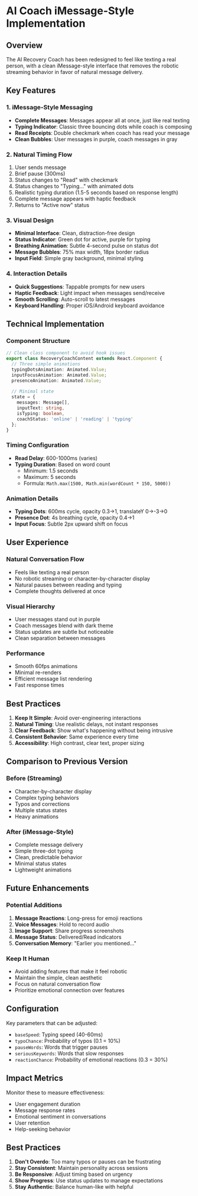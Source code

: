 # AI Coach iMessage-Style Implementation

## Overview
The AI Recovery Coach has been redesigned to feel like texting a real person, with a clean iMessage-style interface that removes the robotic streaming behavior in favor of natural message delivery.

## Key Features

### 1. iMessage-Style Messaging
- **Complete Messages**: Messages appear all at once, just like real texting
- **Typing Indicator**: Classic three bouncing dots while coach is composing
- **Read Receipts**: Double checkmark when coach has read your message
- **Clean Bubbles**: User messages in purple, coach messages in gray

### 2. Natural Timing Flow
1. User sends message
2. Brief pause (300ms)
3. Status changes to "Read" with checkmark
4. Status changes to "Typing..." with animated dots
5. Realistic typing duration (1.5-5 seconds based on response length)
6. Complete message appears with haptic feedback
7. Returns to "Active now" status

### 3. Visual Design
- **Minimal Interface**: Clean, distraction-free design
- **Status Indicator**: Green dot for active, purple for typing
- **Breathing Animation**: Subtle 4-second pulse on status dot
- **Message Bubbles**: 75% max width, 18px border radius
- **Input Field**: Simple gray background, minimal styling

### 4. Interaction Details
- **Quick Suggestions**: Tappable prompts for new users
- **Haptic Feedback**: Light impact when messages send/receive
- **Smooth Scrolling**: Auto-scroll to latest messages
- **Keyboard Handling**: Proper iOS/Android keyboard avoidance

## Technical Implementation

### Component Structure
```typescript
// Clean class component to avoid hook issues
export class RecoveryCoachContent extends React.Component {
  // Three simple animations
  typingDotsAnimation: Animated.Value;
  inputFocusAnimation: Animated.Value;
  presenceAnimation: Animated.Value;
  
  // Minimal state
  state = {
    messages: Message[],
    inputText: string,
    isTyping: boolean,
    coachStatus: 'online' | 'reading' | 'typing'
  };
}
```

### Timing Configuration
- **Read Delay**: 600-1000ms (varies)
- **Typing Duration**: Based on word count
  - Minimum: 1.5 seconds
  - Maximum: 5 seconds
  - Formula: `Math.max(1500, Math.min(wordCount * 150, 5000))`

### Animation Details
- **Typing Dots**: 600ms cycle, opacity 0.3→1, translateY 0→-3→0
- **Presence Dot**: 4s breathing cycle, opacity 0.4→1
- **Input Focus**: Subtle 2px upward shift on focus

## User Experience

### Natural Conversation Flow
- Feels like texting a real person
- No robotic streaming or character-by-character display
- Natural pauses between reading and typing
- Complete thoughts delivered at once

### Visual Hierarchy
- User messages stand out in purple
- Coach messages blend with dark theme
- Status updates are subtle but noticeable
- Clean separation between messages

### Performance
- Smooth 60fps animations
- Minimal re-renders
- Efficient message list rendering
- Fast response times

## Best Practices

1. **Keep It Simple**: Avoid over-engineering interactions
2. **Natural Timing**: Use realistic delays, not instant responses
3. **Clear Feedback**: Show what's happening without being intrusive
4. **Consistent Behavior**: Same experience every time
5. **Accessibility**: High contrast, clear text, proper sizing

## Comparison to Previous Version

### Before (Streaming)
- Character-by-character display
- Complex typing behaviors
- Typos and corrections
- Multiple status states
- Heavy animations

### After (iMessage-Style)
- Complete message delivery
- Simple three-dot typing
- Clean, predictable behavior
- Minimal status states
- Lightweight animations

## Future Enhancements

### Potential Additions
1. **Message Reactions**: Long-press for emoji reactions
2. **Voice Messages**: Hold to record audio
3. **Image Support**: Share progress screenshots
4. **Message Status**: Delivered/Read indicators
5. **Conversation Memory**: "Earlier you mentioned..."

### Keep It Human
- Avoid adding features that make it feel robotic
- Maintain the simple, clean aesthetic
- Focus on natural conversation flow
- Prioritize emotional connection over features

## Configuration

Key parameters that can be adjusted:
- `baseSpeed`: Typing speed (40-60ms)
- `typoChance`: Probability of typos (0.1 = 10%)
- `pauseWords`: Words that trigger pauses
- `seriousKeywords`: Words that slow responses
- `reactionChance`: Probability of emotional reactions (0.3 = 30%)

## Impact Metrics

Monitor these to measure effectiveness:
- User engagement duration
- Message response rates
- Emotional sentiment in conversations
- User retention
- Help-seeking behavior

## Best Practices

1. **Don't Overdo**: Too many typos or pauses can be frustrating
2. **Stay Consistent**: Maintain personality across sessions
3. **Be Responsive**: Adjust timing based on urgency
4. **Show Progress**: Use status updates to manage expectations
5. **Stay Authentic**: Balance human-like with helpful 